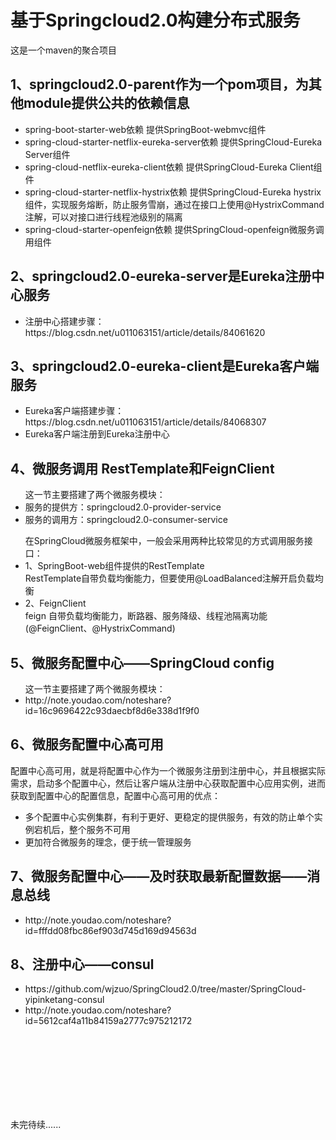 # 基于Springcloud2.0构建分布式服务
<p>这是一个maven的聚合项目</p>
<h2>1、springcloud2.0-parent作为一个pom项目，为其他module提供公共的依赖信息</h2>
<ul>
  <li>spring-boot-starter-web依赖 提供SpringBoot-webmvc组件</li> 
  <li>spring-cloud-starter-netflix-eureka-server依赖 提供SpringCloud-Eureka Server组件</li> 
  <li>spring-cloud-netflix-eureka-client依赖 提供SpringCloud-Eureka Client组件</li> 
  <li>spring-cloud-starter-netflix-hystrix依赖 提供SpringCloud-Eureka hystrix组件，实现服务熔断，防止服务雪崩，通过在接口上使用@HystrixCommand注解，可以对接口进行线程池级别的隔离</li> 
  <li>spring-cloud-starter-openfeign依赖 提供SpringCloud-openfeign微服务调用组件</li> 
</ul>
<h2>2、springcloud2.0-eureka-server是Eureka注册中心服务</h2>
<ul>
<li>注册中心搭建步骤：https://blog.csdn.net/u011063151/article/details/84061620</li>
</ul>
<h2>3、springcloud2.0-eureka-client是Eureka客户端服务</h2>
<ul>
<li>Eureka客户端搭建步骤：https://blog.csdn.net/u011063151/article/details/84068307</li>
<li>Eureka客户端注册到Eureka注册中心</li>
</ul>
<h2>4、微服务调用 RestTemplate和FeignClient</h2>
<ul>这一节主要搭建了两个微服务模块：</br>
  <li>服务的提供方：springcloud2.0-provider-service</li>
  <li>服务的调用方：springcloud2.0-consumer-service</li>
 </ul>
<ul>在SpringCloud微服务框架中，一般会采用两种比较常见的方式调用服务接口：
  <li>1、SpringBoot-web组件提供的RestTemplate </br> RestTemplate自带负载均衡能力，但要使用@LoadBalanced注解开启负载均衡</li> 
  <li>2、FeignClient </br> feign 自带负载均衡能力，断路器、服务降级、线程池隔离功能 (@FeignClient、@HystrixCommand)</li>
</ul>

<h2>5、微服务配置中心——SpringCloud config</h2>
<ul>这一节主要搭建了两个微服务模块：</br>
  <li>http://note.youdao.com/noteshare?id=16c9696422c93daecbf8d6e338d1f9f0</li>
</ul>

<h2>6、微服务配置中心高可用</h2>
<p>配置中心高可用，就是将配置中心作为一个微服务注册到注册中心，并且根据实际需求，启动多个配置中心，然后让客户端从注册中心获取配置中心应用实例，进而获取到配置中心的配置信息，配置中心高可用的优点：</p>
<ul>
  <li>多个配置中心实例集群，有利于更好、更稳定的提供服务，有效的防止单个实例宕机后，整个服务不可用</li>
  <li>更加符合微服务的理念，便于统一管理服务</li>
</ul>

<h2>7、微服务配置中心——及时获取最新配置数据——消息总线</h2>
<ul>
  <li>http://note.youdao.com/noteshare?id=fffdd08fbc86ef903d745d169d94563d</li>
</ul>
  
<h2>8、注册中心——consul</h2>
<ul>
  <li>https://github.com/wjzuo/SpringCloud2.0/tree/master/SpringCloud-yipinketang-consul</li>
  <li>http://note.youdao.com/noteshare?id=5612caf4a11b84159a2777c975212172</li>
</ul>
  
  
  
  
  
  
  
  
  
  
  
  
  
 </br> </br> </br> </br> </br> </br> </br> 
<p>未完待续......</p>
